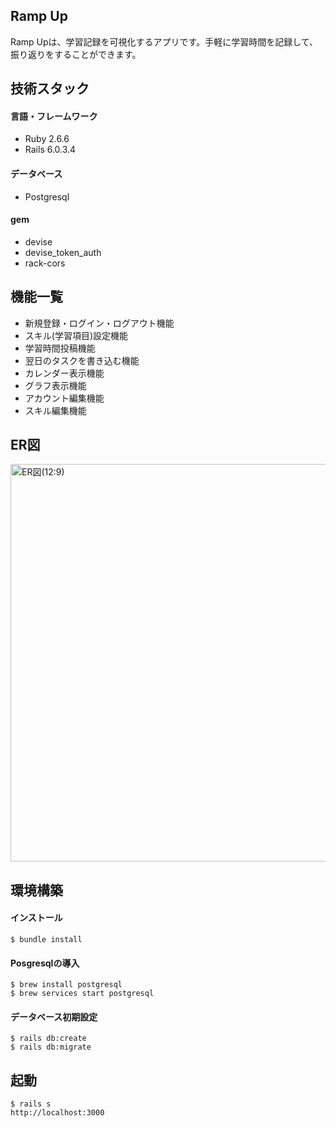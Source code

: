 ## Ramp Up
Ramp Upは、学習記録を可視化するアプリです。手軽に学習時間を記録して、振り返りをすることができます。

## 技術スタック

#### 言語・フレームワーク
- Ruby 2.6.6
- Rails 6.0.3.4

#### データベース
- Postgresql

#### gem
- devise
- devise_token_auth
- rack-cors

## 機能一覧
- 新規登録・ログイン・ログアウト機能
- スキル(学習項目)設定機能
- 学習時間投稿機能
- 翌日のタスクを書き込む機能
- カレンダー表示機能
- グラフ表示機能
- アカウント編集機能
- スキル編集機能


## ER図
<img width="636" alt="ER図(12:9)" src="https://user-images.githubusercontent.com/65106886/101722062-c7942600-3aec-11eb-9f0b-2eb05510379e.png">

## 環境構築

#### インストール
```
$ bundle install
```

#### Posgresqlの導入
```
$ brew install postgresql
$ brew services start postgresql
```

#### データベース初期設定
```
$ rails db:create
$ rails db:migrate
```

## 起動
```
$ rails s
http://localhost:3000
```

